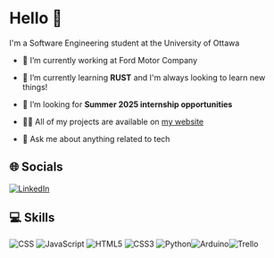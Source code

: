# Hello 👋

I'm a Software Engineering student at the University of Ottawa

- 🔭 I’m currently working at Ford Motor Company

- 🌱 I’m currently learning **RUST** and I'm always looking to learn new things!

- 🤝 I’m looking for **Summer 2025 internship opportunities**

- 👨‍💻 All of my projects are available on [my website](https://ahmadsobohhh.github.io/ahmadsoboh.org/)

- 💬 Ask me about anything related to tech

## 🌐 Socials
[![LinkedIn](https://img.shields.io/badge/LinkedIn-%230077B5.svg?logo=linkedin&logoColor=white)](https://www.linkedin.com/in/ahmad-soboh-3a2602211/)

## 💻 Skills


![CSS](https://img.shields.io/badge/-c++-black?logo=c%2B%2B&style=social) ![JavaScript](https://img.shields.io/badge/JavaScript-%23323330.svg?style=flat-square&logo=javascript&logoColor=%23F7DF1E) ![HTML5](https://img.shields.io/badge/HTML5-%23E34F26.svg?style=flat-square&logo=html5&logoColor=white) ![CSS3](https://img.shields.io/badge/CSS3-%231572B6.svg?style=flat-square&logo=css3&logoColor=white) ![Python](https://img.shields.io/badge/Python-3670A0?style=flat-square&logo=python&logoColor=ffdd54)![Arduino](https://img.shields.io/badge/-Arduino-00979D?style=flat-square&logo=Arduino&logoColor=white)![Trello](https://img.shields.io/badge/Trello-%23026AA7.svg?style=flat-square&logo=Trello&logoColor=white)

